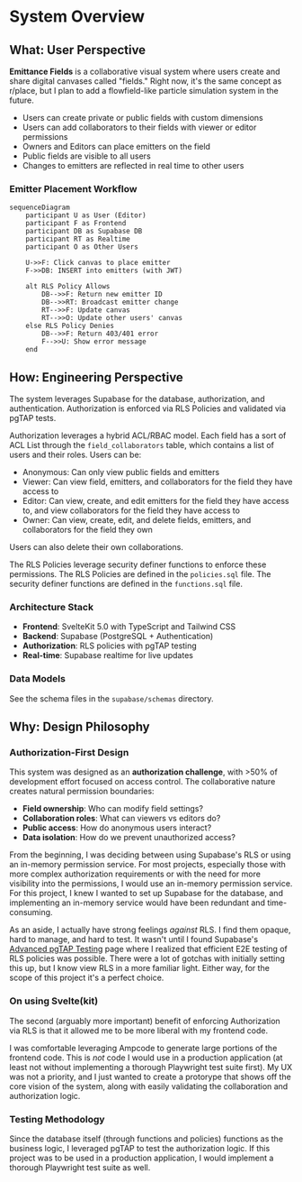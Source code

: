 # System Overview

## What: User Perspective

**Emittance Fields** is a collaborative visual system where users create and share digital canvases called "fields." Right now, it's the same concept as r/place, but I plan to add a flowfield-like particle simulation system in the future.

- Users can create private or public fields with custom dimensions
- Users can add collaborators to their fields with viewer or editor permissions
- Owners and Editors can place emitters on the field
- Public fields are visible to all users
- Changes to emitters are reflected in real time to other users

### Emitter Placement Workflow

```mermaid
sequenceDiagram
    participant U as User (Editor)
    participant F as Frontend
    participant DB as Supabase DB
    participant RT as Realtime
    participant O as Other Users

    U->>F: Click canvas to place emitter
    F->>DB: INSERT into emitters (with JWT)

    alt RLS Policy Allows
        DB-->>F: Return new emitter ID
        DB-->>RT: Broadcast emitter change
        RT-->>F: Update canvas
        RT-->>O: Update other users' canvas
    else RLS Policy Denies
        DB-->>F: Return 403/401 error
        F-->>U: Show error message
    end
```

## How: Engineering Perspective

The system leverages Supabase for the database, authorization, and authentication. Authorization is enforced via RLS Policies and validated via pgTAP tests.

Authorization leverages a hybrid ACL/RBAC model. Each field has a sort of ACL List through the `field_collaborators` table, which contains a list of users and their roles. Users can be:

- Anonymous: Can only view public fields and emitters
- Viewer: Can view field, emitters, and collaborators for the field they have access to
- Editor: Can view, create, and edit emitters for the field they have access to, and view collaborators for the field they have access to
- Owner: Can view, create, edit, and delete fields, emitters, and collaborators for the field they own

Users can also delete their own collaborations.

The RLS Policies leverage security definer functions to enforce these permissions. The RLS Policies are defined in the `policies.sql` file. The security definer functions are defined in the `functions.sql` file.

### Architecture Stack

- **Frontend**: SvelteKit 5.0 with TypeScript and Tailwind CSS
- **Backend**: Supabase (PostgreSQL + Authentication)
- **Authorization**: RLS policies with pgTAP testing
- **Real-time**: Supabase realtime for live updates

### Data Models

See the schema files in the `supabase/schemas` directory.

## Why: Design Philosophy

### Authorization-First Design

This system was designed as an **authorization challenge**, with >50% of development effort focused on access control. The collaborative nature creates natural permission boundaries:

- **Field ownership**: Who can modify field settings?
- **Collaboration roles**: What can viewers vs editors do?
- **Public access**: How do anonymous users interact?
- **Data isolation**: How do we prevent unauthorized access?

From the beginning, I was deciding between using Supabase's RLS or using an in-memory permission service. For most projects, especially those with more complex authorization requirements or with the need for more visibility into the permissions, I would use an in-memory permission service. For this project, I knew I wanted to set up Supabase for the database, and implementing an in-memory service would have been redundant and time-consuming.

As an aside, I actually have strong feelings _against_ RLS. I find them opaque, hard to manage, and hard to test. It wasn't until I found Supabase's [Advanced pgTAP Testing](https://supabase.com/docs/guides/local-development/testing/pgtap-extended) page where I realized that efficient E2E testing of RLS policies was possible. There were a lot of gotchas with initially setting this up, but I know view RLS in a more familiar light. Either way, for the scope of this project it's a perfect choice.

### On using Svelte(kit)

The second (arguably more important) benefit of enforcing Authorization via RLS is that it allowed me to be more liberal with my frontend code.

I was comfortable leveraging Ampcode to generate large portions of the frontend code. This is _not_ code I would use in a production application (at least not without implementing a thorough Playwright test suite first). My UX was not a priority, and I just wanted to create a protorype that shows off the core vision of the system, along with easily validating the collaboration and authorization logic.

### Testing Methodology

Since the database itself (through functions and policies) functions as the business logic, I leveraged pgTAP to test the authorization logic. If this project was to be used in a production application, I would implement a thorough Playwright test suite as well.
